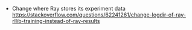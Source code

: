 - Change where Ray stores its experiment data https://stackoverflow.com/questions/62241261/change-logdir-of-ray-rllib-training-instead-of-ray-results